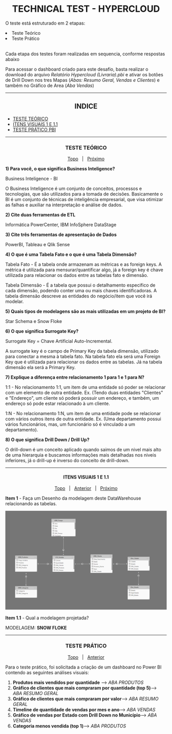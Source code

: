 <h1 align="center"><b>
TECHNICAL TEST - HYPERCLOUD </b>
</h1>

<p> 
O teste está estruturado em 2 etapas: </p>
<il>
<li>Teste Teórico</li>
<li>Teste Prático</li>
</il>
<br>
<p>Cada etapa dos testes foram realizadas em sequencia, conforme respostas abaixo
</p>
<p>Para acessar o dashboard criado para este desafio, basta realizar o download do arquivo <em>Relatório Hypercloud (Livraria).pbi</em> e ativar os botões de Drill Down nos tres Mapas (<em>Abas: Resumo Geral, Vendas e Clientes</em>) e também no Gráfico de Area (<em>Aba Vendas</em>)


 ---
 <h2 align="center"> <b> INDICE </b> </h2>


- <a href="#c1">TESTE TEÓRICO</a>
- <a href="#c2">ITENS VISUAIS 1 E 1.1</a>
- <a href="#c3">TESTE PRÁTICO PBI</a>

 ---

<h3 id="c1" align="center"><b> TESTE TEÓRICO </b> </h3>
<p align="center"><span><a href="#">Topo</a></span> &nbsp | &nbsp    <span><a href="#c2">Próximo</a></span> 
</p>
<p><b>
1) Para você, o que significa Business Inteligence?</b>
</p>
<p>
Business Inteligence - BI </p>
<p>
O Business Inteligence é um conjunto de conceitos, processos e tecnologias, que são utilizados para a tomada de decisões. Basicamente o BI é um conjunto de técnicas de inteligência empresarial, que visa otimizar as falhas e auxiliar na interpretação e análise de dados.
</p>
<p><b>
2) Cite duas ferramentas de ETL</b>
</p>
<p>
Informática PowerCenter, IBM InfoSphere DataStage
</p>
<p><b>
3) Cite três ferramentas de apresentação de Dados</b>
</p>
<p>
PowerBI, Tableau e Qlik Sense
</p>
<p><b>
4) O que é uma Tabela Fato e o que é uma Tabela Dimensão?</b>
</p>
<p>
Tabela Fato - É a tabela onde armazenam as métricas e as foreign keys. A métrica é utilizada para mensurar/quantificar algo, já a foreign key é chave utilizada para relacionar os dados entre as tabelas fato e dimensão.</p>
<p>
Tabela Dimensão - É a tabela que possui o detalhamento especifico de cada dimensão, podendo conter uma ou mais chaves identificadoras. A tabela dimensão descreve as entidades do negócio/item que você irá modelar.
</p>
<p><b>
5) Quais tipos de modelagens são as mais utilizadas em um projeto de BI?</b>
</p>
<p>
Star Schema e Snow Floke
</p>
<p><b>
6) O que significa Surrogate Key?</b>
</p>
<p>
Surrogate Key = Chave Artificial Auto-Incremental.</p>
<p>A surrogate key é o campo de Primary Key da tabela dimensão, utilizado para conectar a mesma à tabela fato. Na tabela fato ela será uma Foreign Key que é utilizada para relacionar os dados entre as tabelas. Já na tabela dimensão ela será a Primary Key.
</p>
<p><b>
7) Explique a diferença entre relacionamento 1 para 1 e 1 para N?</b>
</p>
<p>
1:1 - No relacionamento 1:1, um item de uma entidade só poder se relacionar com um elemento de outra entidade. Ex. (Tendo duas entidades "Clientes" e "Endereço", um cliente só poderá possuir um endereço, e também, um endereço só pode estar relacionado à um cliente.</p>
<p>1:N - No relacionamento 1:N, um item de uma entidade pode se relacionar com vários outros itens de outra entidade. Ex. (Uma departamento possui vários funcionários, mas, um funcionário só é vinculado a um departamento).
</p>
<p><b>
8) O que significa Drill Down / Drill Up?</b>
</p>
<p>
O drill-down é um conceito aplicado quando saimos de um nivel mais alto de uma hierarquia e buscamos informações mais detalhadas nos niveis inferiores, já o drill-up é inverso do conceito de drill-down.
</p>

 ---
<h4 id="c2" align="center"> ITENS VISUAIS 1 E 1.1</h4>
<p align="center"><span><a href="#">Topo</a></span> &nbsp | &nbsp    <span><a href="#c1">Anterior</a></span>  &nbsp | &nbsp <span><a href="#c3">Próximo</a></span>  
</p>
<p><b>Item 1</b> - Faça um Desenho da modelagem deste DataWarehouse relacionando as tabelas.
<p>
<img src="Modelagem.png" width="" alt="">
</p>
<p><b>Item 1.1</b> - Qual a modelagem projetada?
<p> MODELAGEM: <b>SNOW FLOKE</b>

 ---
<h3 id="c3" align="center"><b> TESTE PRÁTICO</b></h3>
<p align="center"><span><a href="#">Topo</a></span> &nbsp | &nbsp    <span><a href="#c2">Anterior</a></span> 
</p>
Para o teste prático, foi solicitada a criação de um dashboard no Power BI contendo as seguintes análises visuais: </p>

<ol>
<li><b>Produtos mais vendidos por quantidade</b> --> <i>ABA PRODUTOS</i></li>
<li><b>Gráfico de clientes que mais compraram por quantidade (top 5)</b>--> <i>ABA RESUMO GERAL</i></li>
<li><b>Gráfico de clientes que mais compraram por valor</b>--> <i>ABA RESUMO GERAL</i></li></li>
<li><b>Timeline de quantidade de vendas por mes e ano</b>--> <i>ABA VENDAS</i></li></li>
<li><b>Gráfico de vendas por Estado com Drill Down no Município</b>--> <i>ABA VENDAS</i></li></li>
<li><b>Categoria menos vendida (top 1)</b>--> <i>ABA PRODUTOS</i></li></li>

